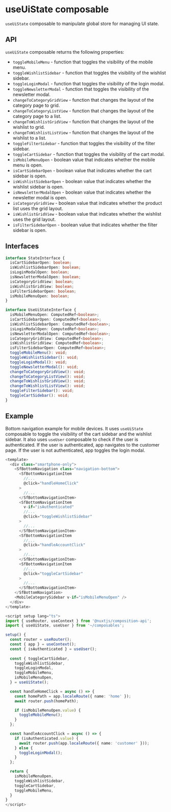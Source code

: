 # useUiState composable

`useUiState` composable to manipulate global store for managing UI state.

## API
`useUiState` composable returns the following properties:

- `toggleMobileMenu` - function that toggles the visibility of the mobile menu.
- `toggleWishlistSidebar` - function that toggles the visibility of the wishlist sidebar.
- `toggleLoginModal` - function that toggles the visibility of the login modal.
- `toggleNewsletterModal` - function that toggles the visibility of the newsletter modal.
- `changeToCategoryGridView` - function that changes the layout of the category page to grid.
- `changeToCategoryListView` - function that changes the layout of the category page to a list.
- `changeToWishlistGridView` - function that changes the layout of the wishlist to grid.
- `changeToWishlistListView` - function that changes the layout of the wishlist to a list.
- `toggleFilterSidebar` - function that toggles the visibility of the filter sidebar.
- `toggleCartSidebar` - function that toggles the visibility of the cart modal.
- `isMobileMenuOpen` - boolean value that indicates whether the mobile menu is open.
- `isCartSidebarOpen` - boolean value that indicates whether the cart sidebar is open.
- `isWishlistSidebarOpen` - boolean value that indicates whether the wishlist sidebar is open.
- `isNewsletterModalOpen` - boolean value that indicates whether the newsletter modal is open.
- `isCategoryGridView` - boolean value that indicates whether the product list uses the grid layout.
- `isWishlistGridView` - boolean value that indicates whether the wishlist uses the grid layout.
- `isFilterSidebarOpen` - boolean value that indicates whether the filter sidebar is open.


## Interfaces

```ts
interface StateInterface {
  isCartSidebarOpen: boolean;
  isWishlistSidebarOpen: boolean;
  isLoginModalOpen: boolean;
  isNewsletterModalOpen: boolean;
  isCategoryGridView: boolean;
  isWishlistGridView: boolean;
  isFilterSidebarOpen: boolean;
  isMobileMenuOpen: boolean;
}

interface UseUiStateInterface {
  isMobileMenuOpen: ComputedRef<boolean>;
  isCartSidebarOpen: ComputedRef<boolean>;
  isWishlistSidebarOpen: ComputedRef<boolean>;
  isLoginModalOpen: ComputedRef<boolean>;
  isNewsletterModalOpen: ComputedRef<boolean>;
  isCategoryGridView: ComputedRef<boolean>;
  isWishlistGridView: ComputedRef<boolean>;
  isFilterSidebarOpen: ComputedRef<boolean>;
  toggleMobileMenu(): void;
  toggleWishlistSidebar(): void;
  toggleLoginModal(): void;
  toggleNewsletterModal(): void;
  changeToCategoryGridView(): void;
  changeToCategoryListView(): void;
  changeToWishlistGridView(): void;
  changeToWishlistListView(): void;
  toggleFilterSidebar(): void;
  toggleCartSidebar(): void;
}
```

## Example

Bottom navigation example for mobile devices. It uses `useUiState` composable to toggle the visibility of the cart sidebar and the wishlist sidebar. It also uses `useUser` composable to check if the user is authenticated. If the user is authenticated, app navigates to the customer page. If the user is not authenticated, app toggles the login modal.

```ts
<template>
  <div class="smartphone-only">
    <SfBottomNavigation class="navigation-bottom">
      <SfBottomNavigationItem
        //...
        @click="handleHomeClick"
      >
        //...
      </SfBottomNavigationItem>
      <SfBottomNavigationItem
        v-if="isAuthenticated"
        //...
        @click="toggleWishlistSidebar"
      >
        //...
      </SfBottomNavigationItem>
      <SfBottomNavigationItem
        //...
        @click="handleAccountClick"
      >
        //...
      </SfBottomNavigationItem>
      <SfBottomNavigationItem
        //...
        @click="toggleCartSidebar"
      >
        //...
      </SfBottomNavigationItem>
    </SfBottomNavigation>
    <MobileCategorySidebar v-if="isMobileMenuOpen" />
  </div>
</template>

<script setup lang="ts">
import { useRouter, useContext } from '@nuxtjs/composition-api';
import { useUiState, useUser } from '~/composables';

setup() {
  const router = useRouter();
  const { app } = useContext();
  const { isAuthenticated } = useUser();
  
  const { toggleCartSidebar,
    toggleWishlistSidebar,
    toggleLoginModal,
    toggleMobileMenu,
    isMobileMenuOpen,
  } = useUiState();

  const handleHomeClick = async () => {
    const homePath = app.localeRoute({ name: 'home' });
    await router.push(homePath);

    if (isMobileMenuOpen.value) {
      toggleMobileMenu();
    }
  };

  const handleAccountClick = async () => {
    if (isAuthenticated.value) {
      await router.push(app.localeRoute({ name: 'customer' }));
    } else {
      toggleLoginModal();
    }
  };

  return {
    isMobileMenuOpen,
    toggleWishlistSidebar,
    toggleCartSidebar,
    toggleMobileMenu,
  }
}
</script>
```